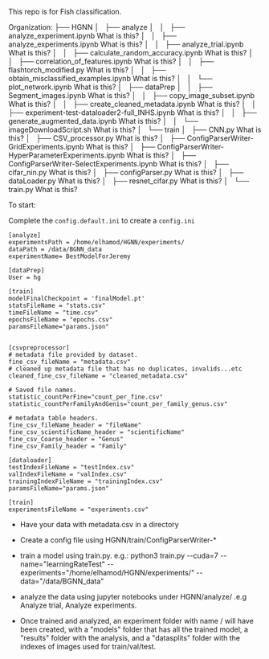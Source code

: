 This repo is for Fish classification.

Organization:
├── HGNN
│   ├── analyze
│   │   ├── analyze_experiment.ipynb                               What is this?
│   │   ├── analyze_experiments.ipynb                              What is this?
│   │   ├── analyze_trial.ipynb                                    What is this?
│   │   ├── calculate_random_accuracy.ipynb                        What is this?
│   │   ├── correlation_of_features.ipynb                          What is this?
│   │   ├── flashtorch_modified.py                                 What is this?
│   │   ├── obtain_misclassified_examples.ipynb                    What is this?
│   │   └── plot_network.ipynb                                     What is this?
│   ├── dataPrep
│   │   ├── Segment_images.ipynb                                   What is this?
│   │   ├── copy_image_subset.ipynb                                What is this?
│   │   ├── create_cleaned_metadata.ipynb                          What is this?
│   │   ├── experiment-test-dataloader2-full_INHS.ipynb            What is this?
│   │   ├── generate_augmented_data.ipynb                          What is this?
│   │   └── imageDownloadScript.sh                                 What is this?
│   └── train
│       ├── CNN.py                                                 What is this?
│       ├── CSV_processor.py                                       What is this?
│       ├── ConfigParserWriter-GridExperiments.ipynb               What is this?
│       ├── ConfigParserWriter-HyperParameterExperiments.ipynb     What is this?
│       ├── ConfigParserWriter-SelectExperiments.ipynb             What is this?
│       ├── cifar_nin.py                                           What is this?
│       ├── configParser.py                                        What is this?
│       ├── dataLoader.py                                          What is this?
│       ├── resnet_cifar.py                                        What is this?
│       └── train.py                                               What is this?

To start:

Complete the `config.default.ini` to create a `config.ini`
```
[analyze]
experimentsPath = /home/elhamod/HGNN/experiments/
dataPath = /data/BGNN_data
experimentName= BestModelForJeremy

[dataPrep]
User = hg

[train]
modelFinalCheckpoint = 'finalModel.pt'
statsFileName = "stats.csv"
timeFileName = "time.csv"
epochsFileName = "epochs.csv"
paramsFileName="params.json"


[csvpreprocessor]
# metadata file provided by dataset.
fine_csv_fileName = "metadata.csv"
# cleaned up metadata file that has no duplicates, invalids...etc
cleaned_fine_csv_fileName = "cleaned_metadata.csv"

# Saved file names.
statistic_countPerFine="count_per_fine.csv"
statistic_countPerFamilyAndGenis="count_per_family_genus.csv"

# metadata table headers.
fine_csv_fileName_header = "fileName"
fine_csv_scientificName_header = "scientificName"
fine_csv_Coarse_header = "Genus"
fine_csv_Family_header = "Family"

[dataloader]
testIndexFileName = "testIndex.csv"
valIndexFileName = "valIndex.csv"
trainingIndexFileName = "trainingIndex.csv"
paramsFileName="params.json"

[train]
experimentsFileName = "experiments.csv"
```

- Have your data with metadata.csv in a directory


- Create a config file using HGNN/train/ConfigParserWriter-*
- train a model using train.py. e.g.: python3 train.py --cuda=7 --name="learningRateTest" --experiments="/home/elhamod/HGNN/experiments/" --data="/data/BGNN_data"
- analyze the data using jupyter notebooks under HGNN/analyze/ .e.g Analyze trial, Analyze experiments.
- Once trained and analyzed, an experiment folder with name <experiments>/<name> will have been created, with a "models" folder that has all the trained model, a "results" folder with the analysis, and a "datasplits" folder with the indexes of images used for train/val/test.
